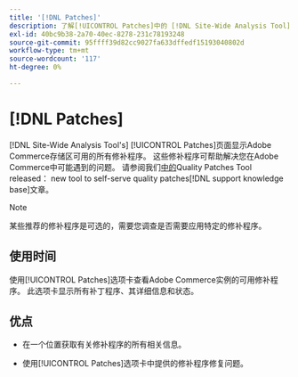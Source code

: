 ```yaml
---
title: '[!DNL Patches]'
description: 了解[!UICONTROL Patches]中的 [!DNL Site-Wide Analysis Tool]选项卡、使用时间和优点。
exl-id: 40bc9b38-2a70-40ec-8278-231c78193248
source-git-commit: 95ffff39d82cc9027fa633dffedf15193040802d
workflow-type: tm+mt
source-wordcount: '117'
ht-degree: 0%

---
```


# [!DNL Patches]

[!DNL Site-Wide Analysis Tool's] [!UICONTROL Patches]页面显示Adobe Commerce存储区可用的所有修补程序。 这些修补程序可帮助解决您在Adobe Commerce中可能遇到的问题。 请参阅我们[中的](https://support.magento.com/hc/en-us/articles/360047139492)Quality Patches Tool released： new tool to self-serve quality patches[!DNL support knowledge base]文章。

>[!NOTE]
>
>某些推荐的修补程序是可选的，需要您调查是否需要应用特定的修补程序。

## 使用时间

使用[!UICONTROL Patches]选项卡查看Adobe Commerce实例的可用修补程序。 此选项卡显示所有补丁程序、其详细信息和状态。

## 优点

* 在一个位置获取有关修补程序的所有相关信息。

* 使用[!UICONTROL Patches]选项卡中提供的修补程序修复问题。
